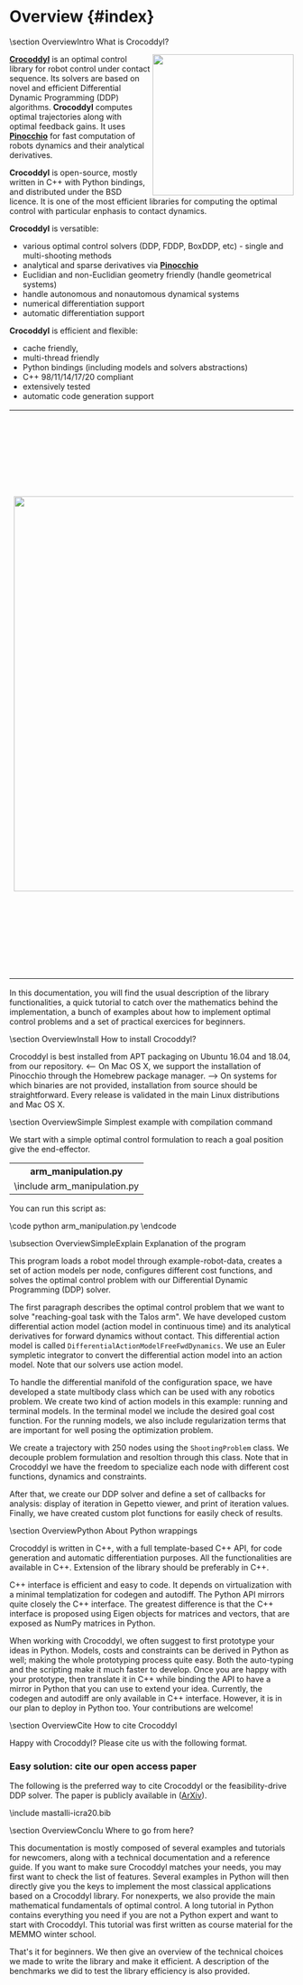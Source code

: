# Overview {#index}
<!--
///////////////////////////////////////////////////////////////////////////////
// BSD 3-Clause License
//
// Copyright (C) 2019-2020, LAAS-CNRS, University of Edinburgh
// Author: Carlos Mastalli, Rohan Budhiraja, Nicolas Mansard
// Copyright note valid unless otherwise stated in individual files.
// All rights reserved.
///////////////////////////////////////////////////////////////////////////////
-->

\section OverviewIntro What is Crocoddyl?

<img align="right" src="https://i.imgur.com/o2LfbDq.gif" width="250" padding="10"/>

**[Crocoddyl](https://cmastalli.github.io/publications/crocoddyl20icra.html)** is an optimal control library for robot control under contact sequence.
Its solvers are based on novel and efficient Differential Dynamic Programming (DDP) algorithms.
**Crocoddyl** computes optimal trajectories along with optimal feedback gains.
It uses **[Pinocchio](https://github.com/stack-of-tasks/pinocchio)** for fast computation of robots dynamics and their analytical derivatives.

**Crocoddyl** is open-source, mostly written in C++ with Python bindings, and distributed under the BSD licence.
It is one of the most efficient libraries for computing the optimal control with particular enphasis to contact dynamics.

**Crocoddyl** is versatible:

 * various optimal control solvers (DDP, FDDP, BoxDDP, etc) - single and multi-shooting methods
 * analytical and sparse derivatives via **[Pinocchio](https://github.com/stack-of-tasks/pinocchio)**
 * Euclidian and non-Euclidian geometry friendly (handle geometrical systems)
 * handle autonomous and nonautomous dynamical systems
 * numerical differentiation support
 * automatic differentiation support

**Crocoddyl** is efficient and flexible:

 * cache friendly,
 * multi-thread friendly
 * Python bindings (including models and solvers abstractions)
 * C++ 98/11/14/17/20 compliant
 * extensively tested
 * automatic code generation support

<table >
  <tr>
    <td align="left"><img src="https://cmastalli.github.io/assets/img/publications/highly_dynamic_maneuvers.png" width="700"/></td>
    <td align="right"><img src="https://i.imgur.com/RQR2Ovx.gif" width="500"/> <img src="https://i.imgur.com/kTW0ePh.gif" width="500"/></td>
  </tr>
</table>


In this documentation, you will find the usual description of the library functionalities, a quick tutorial to catch over the mathematics behind the implementation, a bunch of examples about how to implement optimal control problems and a set of practical exercices for beginners.


\section OverviewInstall How to install Crocoddyl?

Crocoddyl is best installed from APT packaging on Ubuntu 16.04 and 18.04, from our repository.
<-- On Mac OS X, we support the installation of Pinocchio through the Homebrew package manager. -->
On systems for which binaries are not provided, installation from source should be straightforward.
Every release is validated in the main Linux distributions and Mac OS X.

<!--The full installation procedure can be found on the Github Pages of the project:
http://stack-of-tasks.github.io/pinocchio/download.html.-->

\section OverviewSimple Simplest example with compilation command

We start with a simple optimal control formulation to reach a goal position give the end-effector.

<table class="manual">
  <tr>
    <th>arm_manipulation.py</th>
  </tr>
  <tr>
    <td valign="top">
      \include arm_manipulation.py
    </td>
  </tr>
</table>

You can run this script as:

\code python arm_manipulation.py \endcode

\subsection OverviewSimpleExplain Explanation of the program

This program loads a robot model through example-robot-data, creates a set of action models per node, configures different cost functions, and solves the optimal control problem with our Differential Dynamic Programming (DDP) solver.

The first paragraph describes the optimal control problem that we want to solve "reaching-goal task with the Talos arm".
We have developed custom differential action model (action model in continuous time) and its analytical derivatives for forward dynamics without contact.
This differential action model is called `DifferentialActionModelFreeFwdDynamics`.
We use an Euler sympletic integrator to convert the differential action model into an action model.
Note that our solvers use action model.

To handle the differential manifold of the configuration space, we have developed a state multibody class which can be used with any robotics problem.
We create two kind of action models in this example: running and terminal models.
In the terminal model we include the desired goal cost function.
For the running models, we also include regularization terms that are important for well posing the optimization problem.

We create a trajectory with 250 nodes using the `ShootingProblem` class.
We decouple problem formulation and resoltion through this class.
Note that in Crocoddyl we have the freedom to specialize each node with different cost functions, dynamics and constraints.

After that, we create our DDP solver and define a set of callbacks for analysis: display of iteration in Gepetto viewer, and print of iteration values.
Finally, we have created custom plot functions for easily check of results.


\section OverviewPython About Python wrappings

Crocoddyl is written in C++, with a full template-based C++ API, for code generation and automatic differentiation purposes. All the functionalities are available in C++. Extension of the library should be preferably in C++.

C++ interface is efficient and easy to code. It depends on virtualization with a minimal templatization for codegen and autodiff.
The Python API mirrors quite closely the C++ interface. The greatest difference is that the C++ interface is proposed using Eigen objects for matrices and vectors, that are exposed as NumPy matrices in Python.

When working with Crocoddyl, we often suggest to first prototype your ideas in Python.
Models, costs and constraints can be derived in Python as well; making the whole prototyping process quite easy.
Both the auto-typing and the scripting make it much faster to develop. Once you are happy with your prototype, then translate it in C++ while binding the API to have a mirror in Python that you can use to extend your idea.
Currently, the codegen and autodiff are only available in C++ interface. However, it is in our plan to deploy in Python too. Your contributions are welcome!

\section OverviewCite How to cite Crocoddyl

Happy with Crocoddyl? Please cite us with the following format.

### Easy solution: cite our open access paper
The following is the preferred way to cite Crocoddyl or the feasibility-drive DDP solver.
The paper is publicly available in ([ArXiv](https://arxiv.org/abs/1909.04947 "Carlos Mastalli et al - Crocoddyl paper")).

\include mastalli-icra20.bib


\section OverviewConclu Where to go from here?

This documentation is mostly composed of several examples and tutorials for newcomers, along with a technical documentation and a reference guide. If you want to make sure Crocoddyl matches your needs, you may first want to check the list of features. Several examples in Python will then directly give you the keys to implement the most classical applications based on a Crocoddyl library. For nonexperts, we also provide the main mathematical fundamentals of optimal control. A long tutorial in Python contains everything you need if you are not a Python expert and want to start with Crocoddyl. This tutorial was first written as course material for the MEMMO winter school.

That's it for beginners. We then give an overview of the technical choices we made to write the library and make it efficient. A description of the benchmarks we did to test the library efficiency is also provided.

